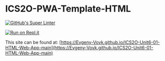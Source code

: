 # ICS2O-PWA-Template-HTML

[![GitHub's Super Linter](https://github.com/Evgeny-Vovk/ICS2O-Unit6-01-HTML-Web-App-main/workflows/GitHub's%20Super%20Linter/badge.svg)](https://github.com/Evgeny-Vovk/ICS2O-Unit6-01-HTML-Web-App-main/actions)

[![Run on Repl.it](https://repl.it/badge/github/Evgeny-Vovk/ICS2O-Unit6-01-HTML-Web-App-main)](https://repl.it/github/Evgeny-Vovk/ICS2O-Unit6-01-HTML-Web-App-main)

This site can be found at: [https://Evgeny-Vovk.github.io/ICS2O-Unit6-01-HTML-Web-App-main](https://Evgeny-Vovk.github.io/ICS2O-Unit6-01-HTML-Web-App-main)
